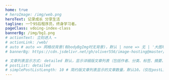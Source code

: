 ```yaml
---
home: true
# heroImage: /img/web.png
heroText: 记录成长 分享生活
tagline: 一个95后程序员，终身学习者。
pageClass: vdoing-index-class
bannerBg: /img/bg1.png
# actionText: 立刻进入 →
# actionLink: /web/
# auto # auto => 网格纹背景(有bodyBgImg时无背景)，默认 | none => 无 | '大图地址' | background: 自定义背景样式       提示：如发现文本颜色不适应你的背景时可以到palette.styl修改$bannerTextColor变量
# bannerBg: https://cdn.jsdelivr.net/gh/oliver556/image-hosting@master/20220220/bg_01.32dmnwhi26k0.webp

# 文章列表显示方式: detailed 默认，显示详细版文章列表（包括作者、分类、标签、摘要、分页等）| simple => 显示简约版文章列表（仅标题和日期）| none 不显示文章列表
# postList: detailed
# simplePostListLength: 10 # 简约版文章列表显示的文章数量，默认10。（仅在postList设置为simple时生效）
---
```


<ClientOnly>
  <IndexBigImg />
</ClientOnly>

<ClientOnly>
  <WebInfo />
</ClientOnly>
